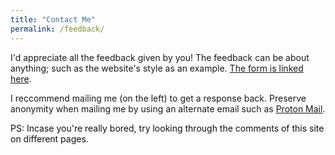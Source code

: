 ```yaml
---
title: "Contact Me"
permalink: /feedback/
---
```


I'd appreciate all the feedback given by you! The feedback can be about anything; such as the website's style as an example. [The form is linked here](https://docs.google.com/forms/d/e/1FAIpQLSfBI89vpTP7Apm406Pumc2KlixcczaA4aEX-7LANgd6ZKV1DA/viewform?usp=sf_link).

I reccommend mailing me (on the left) to get a response back. Preserve anonymity when mailing me by using an alternate email such as [Proton Mail](https://proton.me/mail).

<div style="color: #141010;">
PS: Incase you're really bored, try looking through the comments of this site on different pages.
</div>

<!-- Oh hey incase you're reading this. Comments throughout this site are usually either me making niche references to stuff a small number of people would get, OR me crying about how long I've spent on webdev stuff before giving up -->